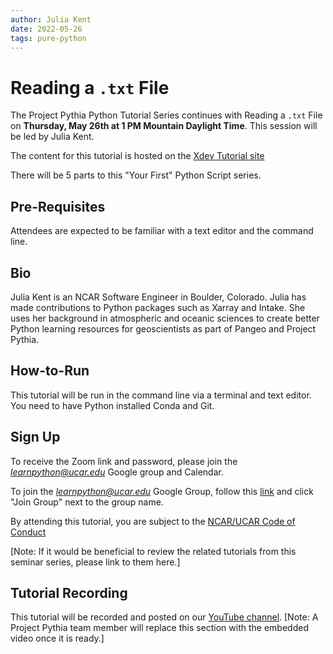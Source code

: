 ```yaml
---
author: Julia Kent
date: 2022-05-26
tags: pure-python
---
```


# Reading a `.txt` File

The Project Pythia Python Tutorial Series continues with Reading a `.txt` File on **Thursday, May 26th at 1 PM Mountain Daylight Time**. This session will be led by Julia Kent.

The content for this tutorial is hosted on the [Xdev Tutorial site](https://ncar.github.io/python-tutorial/tutorials/yourfirst.html#)

There will be 5 parts to this "Your First" Python Script series.

## Pre-Requisites

Attendees are expected to be familiar with a text editor and the command line.


## Bio

Julia Kent is an NCAR Software Engineer in Boulder, Colorado. Julia has made contributions to Python packages such as Xarray and Intake. She uses her background in atmospheric and oceanic sciences to create better Python learning resources for geoscientists as part of Pangeo and Project Pythia.


## How-to-Run

This tutorial will be run in the command line via a terminal and text editor. You need to have Python installed Conda and Git.


## Sign Up

To receive the Zoom link and password, please join the *learnpython@ucar.edu* Google group and Calendar.

To join the *learnpython@ucar.edu* Google Group, follow this [link](https://groups.google.com/a/ucar.edu/g/learnpython/about) and click "Join Group" next to the group name.

By attending this tutorial, you are subject to the [NCAR/UCAR Code of Conduct](https://www.ucar.edu/who-we-are/ethics-integrity/codes-conduct.)

[Note: If it would be beneficial to review the related tutorials from this seminar series, please link to them here.]


## Tutorial Recording

This tutorial will be recorded and posted on our [YouTube channel](https://www.youtube.com/channel/UCoZPBqJal5uKpO8ZiwzavCw).
[Note: A Project Pythia team member will replace this section with the embedded video once it is ready.]
